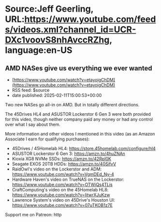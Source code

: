 # Source:Jeff Geerling, URL:https://www.youtube.com/feeds/videos.xml?channel_id=UCR-DXc1voovS8nhAvccRZhg, language:en-US

## AMD NASes give us everything we ever wanted
 - [https://www.youtube.com/watch?v=etayojgChDM](https://www.youtube.com/watch?v=etayojgChDM)
 - RSS feed: $source
 - date published: 2025-02-11T15:00:53+00:00

Two new NASes go all-in on AMD. But in totally different directions.

The 45Drives HL4 and ASUSTOR Lockerstor 6 Gen 3 were both provided for this video, though neither company paid any money or had any control over what I say about them.

More information and other videos I mentioned in this video (as an Amazon Associate I earn for qualifying purchases):

  - 45Drives / 45Homelab HL4: https://store.45homelab.com/configure/hl4
  - ASUSTOR Lockerstor 6 Gen 3: https://amzn.to/4huZNAn
  - Kioxia XG8 NVMe SSDs: https://amzn.to/42RpI0K
  - Seagate EXOS 20TB HDDs: https://amzn.to/40SifvV
  - RaidOwl's video on the Lockerstor and ADM: https://www.youtube.com/watch?v=VgmDEd_Ny-4
  - Hardware Haven's video on TrueNAS on the Lockerstor: https://www.youtube.com/watch?v=OTWiQs4TLjs
  - CraftComputing's video on the 45Homelab HL8: https://www.youtube.com/watch?v=IitwrXJuKzw
  - Lawrence System's video on 45Drive's Houston UI: https://www.youtube.com/watch?v=07uTKOB1z7E

Support me on Patreon: http

